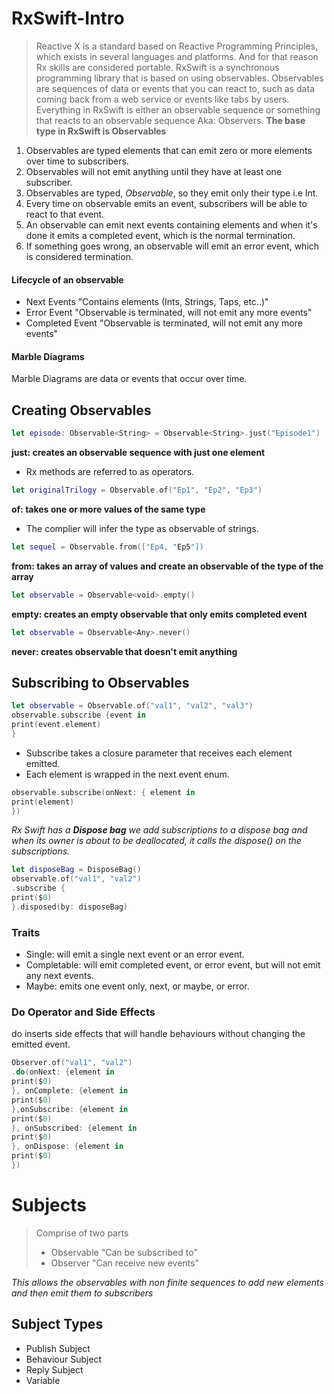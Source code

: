# RxSwift-Intro
> Reactive X is a standard based on Reactive Programming Principles, which exists in several languages and platforms. And for that reason Rx skills are considered portable.
> RxSwift is a synchronous programming library that is based on using observables. 
> Observables are sequences of data or events that you can react to, such as data coming back from a web service or events like tabs by users.
> Everything in RxSwift is either an observable sequence or something that reacts to an observable sequence Aka: Observers.
> **The base type in RxSwift is Observables**

1. Observables are typed elements that can emit zero or more elements over time to subscribers.
2. Observables will not emit anything until they have at least one subscriber.
3. Observables are typed, *Observable<Int>*, so they emit only their type i.e Int.
4. Every time on observable emits an event, subscribers will be able to react to that event.
5. An observable can emit next events containing elements and when it's done it emits a completed event, which is the normal termination.
6. If something goes wrong, an observable will emit an error event, which is considered termination.
  
#### Lifecycle of an observable
- Next Events "Contains elements (Ints, Strings, Taps, etc..)"
- Error Event "Observable is terminated, will not emit any more events"
- Completed Event "Observable is terminated, will not emit any more events"

#### Marble Diagrams
Marble Diagrams are data or events that occur over time. 

## Creating Observables 

```swift
let episode: Observable<String> = Observable<String>.just("Episode1")
```
**just: creates an observable sequence with just one element**
- Rx methods are referred to as operators.


```swift
let originalTrilogy = Observable.of("Ep1", "Ep2", "Ep3")
```
**of: takes one or more values of the same type**
- The complier will infer the type as observable of strings.

```swift 
let sequel = Observable.from(["Ep4, "Ep5"])
```
**from: takes an array of values and create an observable of the type of the array**

```swift
let observable = Observable<void>.empty()
```

**empty: creates an empty observable that only emits completed event**

```swift
let observable = Observable<Any>.never()
```

**never: creates observable that doesn't emit anything**

## Subscribing to Observables

```swift
let observable = Observable.of("val1", "val2", "val3")
observable.subscribe {event in 
print(event.element)
}
```

- Subscribe takes a closure parameter that receives each element emitted.
- Each element is wrapped in the next event enum.

```swift
observable.subscribe(onNext: { element in 
print(element)
})
```

*Rx Swift has a **Dispose bag** we add subscriptions to a dispose bag and when its owner is about to be deallocated, it calls the dispose() on the subscriptions.*

```swift
let disposeBag = DisposeBag()
observable.of("val1", "val2")
.subscribe {
print($0)
}.disposed(by: disposeBag)
```

### Traits
- Single: will emit a single next event or an error event.
- Completable: will emit completed event, or error event, but will not emit any next events.
- Maybe: emits one event only, next, or maybe, or error.

### Do Operator and Side Effects

do inserts side effects that will handle behaviours without changing the emitted event.

```swift
Observer.of("val1", "val2")
.do(onNext: {element in 
print($0) 
}, onComplete: {element in 
print($0)
},onSubscribe: {element in 
print($0)
}, onSubscribed: {element in 
print($0)
}, onDispose: {element in 
print($0)
})
```

# Subjects
> Comprise of two parts
> - Observable "Can be subscribed to"
> - Observer "Can receive new events"

*This allows the observables with non finite sequences to add new elements and then emit them to subscribers*

## Subject Types
- Publish Subject
- Behaviour Subject
- Reply Subject
- Variable
